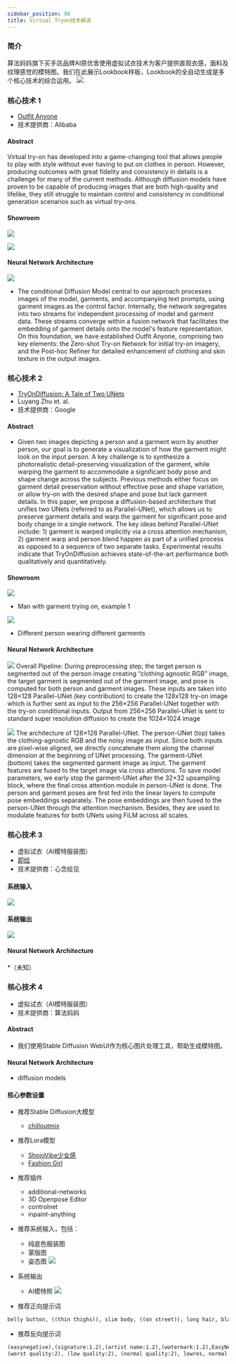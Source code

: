 ```yaml
---
sidebar_position: 98
title: Virtual Tryon技术解读
---
```


### 简介
算法妈妈旗下买手店品牌AI原优舍使用虚拟试衣技术为客户提供直观衣感，面料及纹理感觉的模特图。我们在此展示Lookbook样板，Lookbook的全自动生成是多个核心技术的综合运用。
![](./20231224/lookbook.20240101.png)

### 核心技术 1
* [Outfit Anyone](https://humanaigc.github.io/outfit-anyone/)
* 技术提供商：Alibaba

#### Abstract
Virtual try-on has developed into a game-changing tool that allows people to play with style without ever having to put on clothes in person. However, producing outcomes with great fidelity and consistency in details is a challenge for many of the current methods. Although diffusion models have proven to be capable of producing images that are both high-quality and lifelike, they still struggle to maintain control and consistency in conditional generation scenarios such as virtual try-ons.

#### Showroom
![](./20231224/outfit.anyone.1.png)

![](./20231224/outfit.anyone.2.png)

#### Neural Network Architecture
![](./20231224/network.png)

* The conditional Diffusion Model central to our approach processes images of the model, garments, and accompanying text prompts, using garment images as the control factor. Internally, the network segregates into two streams for independent processing of model and garment data. These streams converge within a fusion network that facilitates the embedding of garment details onto the model's feature representation. On this foundation, we have established Outfit Anyone, comprising two key elements: the Zero-shot Try-on Network for initial try-on imagery, and the Post-hoc Refiner for detailed enhancement of clothing and skin texture in the output images.

### 核心技术 2
* [TryOnDiffusion: A Tale of Two UNets](https://tryondiffusion.github.io/)
* Luyang Zhu et. al.
* 技术提供商：Google

#### Abstract
* Given two images depicting a person and a garment worn by another person, our goal is to generate a visualization of how the garment might look on the input person. A key challenge is to synthesize a photorealistic detail-preserving visualization of the garment, while warping the garment to accommodate a significant body pose and shape change across the subjects. Previous methods either focus on garment detail preservation without effective pose and shape variation, or allow try-on with the desired shape and pose but lack garment details. In this paper, we propose a diffusion-based architecture that unifies two UNets (referred to as Parallel-UNet), which allows us to preserve garment details and warp the garment for significant pose and body change in a single network. The key ideas behind Parallel-UNet include: 1) garment is warped implicitly via a cross attention mechanism, 2) garment warp and person blend happen as part of a unified process as opposed to a sequence of two separate tasks. Experimental results indicate that TryOnDiffusion achieves state-of-the-art performance both qualitatively and quantitatively.

#### Showroom
![](./20231224/showroom.1.png)
* Man with garment trying on, example 1

![](./20231224/showroom.4.png)
* Different person wearing different garments

#### Neural Network Architecture
![](./20231224/overall_pipeline.png)
Overall Pipeline: During preprocessing step, the target person is segmented out of the person image creating “clothing agnostic RGB” image, the target garment is segmented out of the garment image, and pose is computed for both person and garment images. These inputs are taken into 128×128 Parallel-UNet (key contribution) to create the 128x128 try-on image which is further sent as input to the 256×256 Parallel-UNet together with the try-on conditional inputs. Output from 256×256 Parallel-UNet is sent to standard super resolution diffusion to create the 1024×1024 image

![](./20231224/parallel_unet_128.png)
The architecture of 128×128 Parallel-UNet. The person-UNet (top) takes the clothing-agnostic RGB and the noisy image as input. Since both inputs are pixel-wise aligned, we directly concatenate them along the channel dimension at the beginning of UNet processing. The garment-UNet (bottom) takes the segmented garment image as input. The garment features are fused to the target image via cross attentions. To save model parameters, we early stop the garment-UNet after the 32×32 upsampling block, where the final cross attention module in person-UNet is done. The person and garment poses are first fed into the linear layers to compute pose embeddings separately. The pose embeddings are then fused to the person-UNet through the attention mechanism. Besides, they are used to modulate features for both UNets using FiLM across all scales.

### 核心技术 3
* 虚拟试衣（AI模特服装图）
* [即绘](https://aigc.trydiffusion.com/#/home)
* 技术提供商：心念绘见

#### 系统输入
![](./20231224/in.png)

#### 系统输出
![](./20231224/out.png)

#### Neural Network Architecture
*（未知）

### 核心技术 4
* 虚拟试衣（AI模特服装图）
* 技术提供商：算法妈妈

#### Abstract
* 我们使用Stable Diffusion WebUI作为核心图片处理工具，帮助生成模特图。

#### Neural Network Architecture
* diffusion models

#### 核心参数设置
* 推荐Stable Diffusion大模型
  * [chilloutmix](https://civitai.com/models/6424?modelVersionId=11745)
* 推荐Lora模型
  * [ShojoVibe少女感](https://civitai.com/models/13213?modelVersionId=16557)
  * [Fashion Girl](https://civitai.com/models/8217?modelVersionId=67935)
* 推荐插件
  * additional-networks
  * 3D Openpose Editor
  * controlnet
  * inpaint-anything
* 推荐系统输入，包括：
  * 纯底色服装图
  * 蒙版图
  * 姿态图
![](./20231224/system.in.png)

* 系统输出
  * AI模特照
![](./20231224/system.out.png)

* 推荐正向提示词
```md
belly button, ((thin thighs)), slim body, ((on street)), long hair, black hair, ockings, best quality, amazing, {Scenes with extreme detail {{{extremely deCF}}}}, {{beautiful detailed background}}
```

* 推荐反向提示词
```md
(easynegative),(signature:1.2),(artist name:1.2),(watermark:1.2),EasyNegative, nsfw, (worst quality, low quality:1.4), lowres, bad anatomy, (bad hands), mutated hand, text, error, missing fingers, extra digit, fewer digits, cropped, jpeg artifacts, jpeg artefacts, (patreon logo, signature, watermark, username, artist name:1.3), bad proportions, bad anatomy, malformed, mutated, anatomical nonsense, bad proportions, disfigured, ugly, gross proportions ,mutation, disfigured, deformed, (mutation), (poorly drawn), (abs, muscular, ribs:1.2), (hand error:1.3), (more than two hands:1.3),
(worst quality:2), (low quality:2), (normal quality:2), lowres, normal quality, ((monochrome)), ((grayscale)), skin spots, acnes, skin blemishes, age spot, backlight,(ugly:1.331), (duplicate:1.331), (morbid:1.21), (mutilated:1.21), (tranny:1.331), deformed eyes, deformed lips, mutated hands, (poorly drawn hands:1.331), blurry, (bad anatomy:1.21), (bad proportions:1.331), three arms, extra limbs, extra legs, extra arms, extra hands, (more than 2 nipples:1.331), (missing arms:1.331), (extra legs:1.331), (fused fingers:1.61051), (too many fingers:1.61051), (unclear eyes:1.331), bad hands, missing fingers, extra digit, (futa:1.1), bad body, pubic hair, glans, easynegative, three feet, four feet,
```